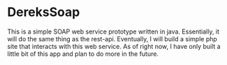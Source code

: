 DereksSoap
==========

This is a simple SOAP web service prototype written in java. Essentially, it will do the same thing as the rest-api. Eventually, I will build a simple php site that interacts with this web service. As of right now, I have only built a little bit of this app and plan to do more in the future.
